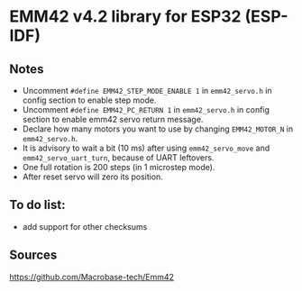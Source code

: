 # EMM42 v4.2 library for ESP32 (ESP-IDF)

## Notes
* Uncomment `#define EMM42_STEP_MODE_ENABLE 1` in `emm42_servo.h` in config section to enable step mode.
* Uncomment `#define EMM42_PC_RETURN 1` in `emm42_servo.h` in config section to enable emm42 servo return message.
* Declare how many motors you want to use by changing `EMM42_MOTOR_N` in `emm42_servo.h`.
* It is advisory to wait a bit (10 ms) after using `emm42_servo_move` and `emm42_servo_uart_turn`, because of UART leftovers.
* One full rotation is 200 steps (in 1 microstep mode).
* After reset servo will zero its position.

## To do list:
* add support for other checksums

## Sources
https://github.com/Macrobase-tech/Emm42